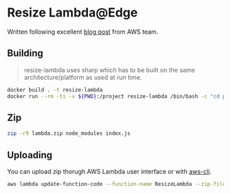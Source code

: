# Resize Lambda@Edge

Written following excellent [blog post][resizing-blog-post] from AWS team.

## Building

> resize-lambda uses sharp which has to be built on the same architecture/platform as used at run time.

```sh
docker build . -t resize-lambda
docker run --rm -ti -v ${PWD}:/project resize-lambda /bin/bash -c "cd project && npm install"
```

## Zip

```sh
zip -r9 lambda.zip node_modules index.js
```

## Uploading

You can upload zip thorugh AWS Lambda user interface or with [aws-cli][update-lambda].

```sh
aws lambda update-function-code --function-name ResizeLambda --zip-file fileb://lambda.zip  --profile YourProfileWithPermissions
```

[update-lambda]: https://docs.aws.amazon.com/cli/latest/reference/lambda/update-function-code.html
[resizing-blog-post]: https://aws.amazon.com/blogs/networking-and-content-delivery/resizing-images-with-amazon-cloudfront-lambdaedge-aws-cdn-blog/
